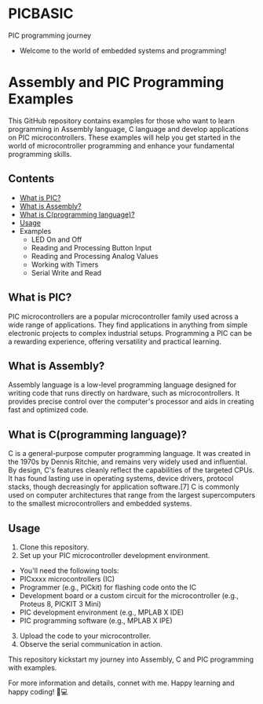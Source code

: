 # PICBASIC
PIC programming journey
- Welcome to the world of embedded systems and programming!

# Assembly and PIC Programming Examples

This GitHub repository contains examples for those who want to learn programming in Assembly language, C language and develop applications on PIC microcontrollers. These examples will help you get started in the world of microcontroller programming and enhance your fundamental programming skills.

## Contents

- [What is PIC?](https://electronicsdesk.com/pic-microcontroller.html)
- [What is Assembly?](https://www.tutorialspoint.com/assembly_programming/assembly_introduction.htm)
- [What is C(programming language)?](https://www.techtarget.com/searchwindowsserver/definition/C)
- [Usage](#usage)
- Examples  
  - LED On and Off
  - Reading and Processing Button Input
  - Reading and Processing Analog Values
  - Working with Timers
  - Serial Write and Read

## What is PIC?

PIC microcontrollers are a popular microcontroller family used across a wide range of applications. They find applications in anything from simple electronic projects to complex industrial setups. Programming a PIC can be a rewarding experience, offering versatility and practical learning.

## What is Assembly?

Assembly language is a low-level programming language designed for writing code that runs directly on hardware, such as microcontrollers. It provides precise control over the computer's processor and aids in creating fast and optimized code.

## What is C(programming language)?

C is a general-purpose computer programming language. It was created in the 1970s by Dennis Ritchie, and remains very widely used and influential. By design, C's features cleanly reflect the capabilities of the targeted CPUs. It has found lasting use in operating systems, device drivers, protocol stacks, though decreasingly for application software.[7] C is commonly used on computer architectures that range from the largest supercomputers to the smallest microcontrollers and embedded systems.

## Usage
1. Clone this repository.
2. Set up your PIC microcontroller development environment.
  - You'll need the following tools:
  - PICxxxx microcontrollers (IC)
  - Programmer (e.g., PICkit) for flashing code onto the IC
  - Development board or a custom circuit for the microcontroller (e.g., Proteus 8, PICKIT 3 Mini)
  - PIC development environment (e.g., MPLAB X IDE)
  - PIC programming software (e.g., MPLAB X IPE)

3. Upload the code to your microcontroller.
4. Observe the serial communication in action.


This repository kickstart my journey into Assembly, C and PIC programming with examples.

For more information and details, connet with me. Happy learning and happy coding! 🚀💻


